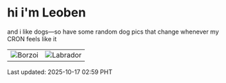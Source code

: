 # hi i'm Leoben

and i like dogs—so have some random dog pics that change whenever my CRON feels like it

|  |  |
|--------|----------|
| ![Borzoi](https://random-dog-vercel.vercel.app/api/random-borzoi?v=1760641140) | ![Labrador](https://random-dog-vercel.vercel.app/api/random-labrador?v=1760641140) |

Last updated: 2025-10-17 02:59 PHT
